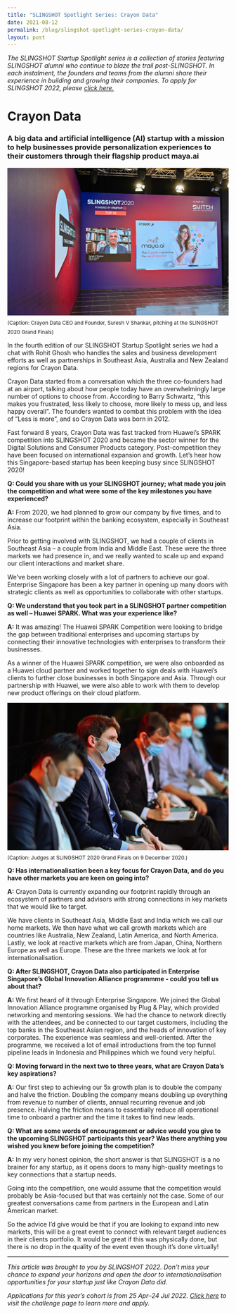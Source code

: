 ```yaml
---
title: "SLINGSHOT Spotlight Series: Crayon Data"
date: 2021-08-12
permalink: /blog/slingshot-spotlight-series-crayon-data/
layout: post
---
```

*The SLINGSHOT Startup Spotlight series is a collection of stories featuring SLINGSHOT alumni who continue to blaze the trail post-SLINGSHOT. In each instalment, the founders and teams from the alumni share their experience in building and growing their companies. To apply for SLINGSHOT 2022, please [click here.](https://slingshot.agorize.com/2022-edition?t=SChLjY1dWUEJ5fLsq5wh9g&utm_source=switch&utm_medium=external&utm_campaign=slingshot2022)*

# Crayon Data
### A big data and artificial intelligence (AI) startup with a mission to help businesses provide personalization experiences to their customers through their flagship product maya.ai 

![Alt text for image on Isomer site](/images/article_slingshot_spotlight_crayondata_1_web.jpg)
<sub>(Caption: Crayon Data CEO and Founder, Suresh V Shankar, pitching at the SLINGSHOT 2020 Grand Finals)</sub>

In the fourth edition of our SLINGSHOT Startup Spotlight series we had a chat with Rohit Ghosh who handles the sales and business development efforts as well as partnerships in Southeast Asia, Australia and New Zealand regions for Crayon Data.

Crayon Data started from a conversation which the three co-founders had at an airport, talking about how people today have an overwhelmingly large number of options to choose from. According to Barry Schwartz, “this makes you frustrated, less likely to choose, more likely to mess up, and less happy overall”. The founders wanted to combat this problem with the idea of “Less is more”, and so Crayon Data was born in 2012.

Fast forward 8 years, Crayon Data was fast tracked from Huawei’s SPARK competition into SLINGSHOT 2020 and became the sector winner for the Digital Solutions and Consumer Products category. Post-competition they have been focused on international expansion and growth. Let’s hear how this Singapore-based startup has been keeping busy since SLINGSHOT 2020!

**Q: Could you share with us your SLINGSHOT journey; what made you join the competition and what were some of the key milestones you have experienced?**

**A:** From 2020, we had planned to grow our company by five times, and to increase our footprint within the banking ecosystem, especially in Southeast Asia.

Prior to getting involved with SLINGSHOT, we had a couple of clients in Southeast Asia – a couple from India and Middle East. These were the three markets we had presence in, and we really wanted to scale up and expand our client interactions and market share.

We’ve been working closely with a lot of partners to achieve our goal. Enterprise Singapore has been a key partner in opening up many doors with strategic clients as well as opportunities to collaborate with other startups.

**Q: We understand that you took part in a SLINGSHOT partner competition as well – Huawei SPARK. What was your experience like?**

**A:** It was amazing! The Huawei SPARK Competition were looking to bridge the gap between traditional enterprises and upcoming startups by connecting their innovative technologies with enterprises to transform their businesses.

As a winner of the Huawei SPARK competition, we were also onboarded as a Huawei cloud partner and worked together to sign deals with Huawei’s clients to further close businesses in both Singapore and Asia. Through our partnership with Huawei, we were also able to work with them to develop new product offerings on their cloud platform. 

![Alt text for image on Isomer site](/images/article_slingshot_spotlight_crayondata_4_web.jpg)
<sub>(Caption: Judges at SLINGSHOT 2020 Grand Finals on 9 December 2020.)</sub>

**Q: Has internationalisation been a key focus for Crayon Data, and do you have other markets you are keen on going into?**

**A:** Crayon Data is currently expanding our footprint rapidly through an ecosystem of partners and advisors with strong connections in key markets that we would like to target.

We have clients in Southeast Asia, Middle East and India which we call our home markets. We then have what we call growth markets which are countries like Australia, New Zealand, Latin America, and North America. Lastly, we look at reactive markets which are from Japan, China, Northern Europe as well as Europe. These are the three markets we look at for internationalisation.

**Q: After SLINGSHOT, Crayon Data also participated in Enterprise Singapore’s Global Innovation Alliance programmme - could you tell us about that?**

**A:** We first heard of it through Enterprise Singapore. We joined the Global Innovation Alliance programme organised by Plug &amp; Play, which provided networking and mentoring sessions. We had the chance to network directly with the attendees, and be connected to our target customers, including the top banks in the Southeast Asian region, and the heads of innovation of key corporates. The experience was seamless and well-oriented. After the programme, we received a lot of email introductions from the top funnel pipeline leads in Indonesia and Philippines which we found very helpful. 

**Q: Moving forward in the next two to three years, what are Crayon Data’s key aspirations?**

**A:** Our first step to achieving our 5x growth plan is to double the company and halve the friction. Doubling the company means doubling up everything from revenue to number of clients, annual recurring revenue and job presence. Halving the friction means to essentially reduce all operational time to onboard a partner and the time it takes to find new leads.

**Q: What are some words of encouragement or advice would you give to the upcoming SLINGSHOT participants this year? Was there anything you wished you knew before joining the competition?**

**A:** In my very honest opinion, the short answer is that SLINGSHOT is a no brainer for any startup, as it opens doors to many high-quality meetings to key connections that a startup needs.

Going into the competition, one would assume that the competition would probably be Asia-focused but that was certainly not the case. Some of our greatest conversations came from partners in the European and Latin American market.

So the advice I’d give would be that if you are looking to expand into new markets, this will be a great event to connect with relevant target audiences in their clients portfolio. It would be great if this was physically done, but there is no drop in the quality of the event even though it’s done virtually!

---
*This article was brought to you by SLINGSHOT 2022. Don’t miss your chance to expand your horizons and open the door to internationalisation opportunities for your startup just like Crayon Data did.*

*Applications for this year’s cohort is from 25 Apr–24 Jul 2022. [Click here](https://slingshot.agorize.com/2022-edition?t=SChLjY1dWUEJ5fLsq5wh9g&utm_source=switch&utm_medium=external&utm_campaign=slingshot2022) to visit the challenge page to learn more and apply.*